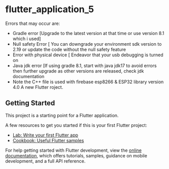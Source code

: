 # flutter_application_5
Errors that may occur are:
- Gradle error [Upgrade to the latest version at that time or use version 8.1 which i used]
- Null safety Error [ You can downgrade your environment sdk version to 2.19 or update the code without the null safety feature
- Error with physical device [ Endeavor that your usb debugging is turned on
- Java jdk error [If using gradle 8.1, start with java jdk17 to avoid errors then further upgrade as other versions are released, check jdk documentation
- Note the C++ file is used with firebase esp8266 & ESP32 library version 4.0
A new Flutter roject.
 

## Getting Started

This project is a starting point for a Flutter application.

A few resources to get you started if this is your first Flutter project:

- [Lab: Write your first Flutter app](https://docs.flutter.dev/get-started/codelab)
- [Cookbook: Useful Flutter samples](https://docs.flutter.dev/cookbook)

For help getting started with Flutter development, view the
[online documentation](https://docs.flutter.dev/), which offers tutorials,
samples, guidance on mobile development, and a full API reference.

